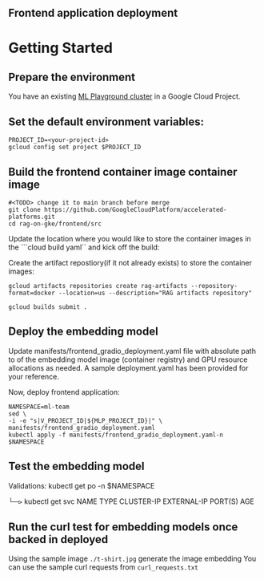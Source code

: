 ## Frontend application deployment

# Getting Started

## Prepare the environment

You have an existing [ML Playground cluster](https://github.com/GoogleCloudPlatform/accelerated-platforms/tree/main/platforms/gke-aiml/playground) in a Google Cloud Project.

## Set the default environment variables:

```
PROJECT_ID=<your-project-id>
gcloud config set project $PROJECT_ID
```

## Build the frontend container image container image

```
#<TODO> change it to main branch before merge
git clone https://github.com/GoogleCloudPlatform/accelerated-platforms.git
cd rag-on-gke/frontend/src
```

Update the location where you would like to store the container images in the ```cloud build yaml`` and kick off the build: 

Create the artifact repostiory(if it not already exists) to store the container images:

```
gcloud artifacts repositories create rag-artifacts --repository-format=docker --location=us --description="RAG artifacts repository"
```

```
gcloud builds submit . 
```

## Deploy the embedding model

Update manifests/frontend_gradio_deployment.yaml file with absolute path to of the embedding model image (container registry) and GPU resource allocations as needed. 
A sample deployment.yaml has been provided for your reference.


Now, deploy frontend application:

```
NAMESPACE=ml-team
sed \
-i -e "s|V_PROJECT_ID|${MLP_PROJECT_ID}|" \
manifests/frontend_gradio_deployment.yaml
kubectl apply -f manifests/frontend_gradio_deployment.yaml-n $NAMESPACE
```

## Test the embedding model
Validations: 
kubectl get po -n $NAMESPACE


└─⪧ kubectl get svc
NAME              TYPE           CLUSTER-IP      EXTERNAL-IP    PORT(S)          AGE


## Run the curl test for embedding models once backed in deployed
Using the sample image ```./t-shirt.jpg``` generate the image embedding
You can use the sample curl requests from ```curl_requests.txt```
